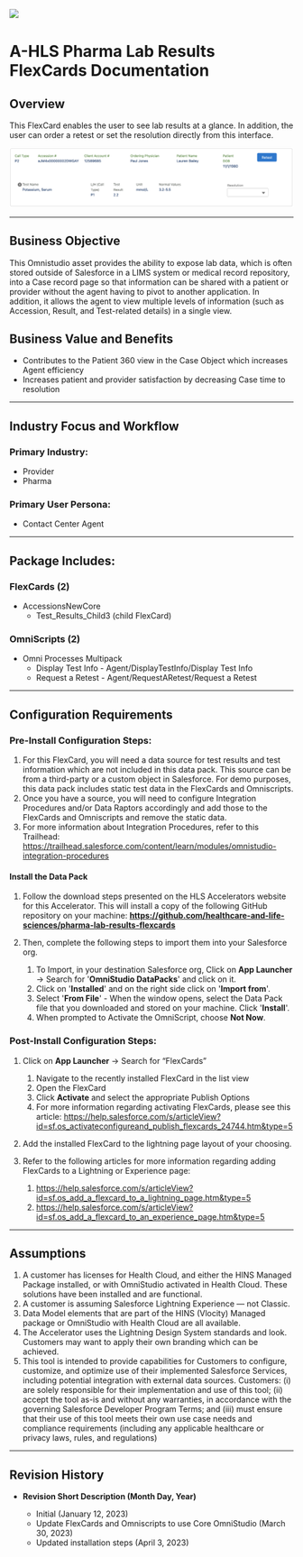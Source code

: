 ![](/images/ahlsbanner.png)

# A-HLS Pharma Lab Results FlexCards Documentation

## Overview

This FlexCard enables the user to see lab results at a glance. In addition, the user can order a retest or set the resolution directly from this interface.

![](/images/pharma-lab-results-screenshot.png)

---

## Business Objective

This Omnistudio asset provides the ability to expose lab data, which is often stored outside of Salesforce in a LIMS system or medical record repository, into a Case record page so that information can be shared with a patient or provider without the agent having to pivot to another application. In addition, it allows the agent to view multiple levels of information (such as Accession, Result, and Test-related details) in a single view.

## Business Value and Benefits

-    Contributes to the Patient 360 view in the Case Object which increases Agent efficiency
-    Increases patient and provider satisfaction by decreasing Case time to resolution

---

## Industry Focus and Workflow

### Primary Industry:

-    Provider
-    Pharma

### Primary User Persona:

-    Contact Center Agent

---

## Package Includes:

### **FlexCards (2)**

-    AccessionsNewCore
     -    Test_Results_Child3 (child FlexCard)

### **OmniScripts (2)**

-    Omni Processes Multipack
     -    Display Test Info - Agent/DisplayTestInfo/Display Test Info
     -    Request a Retest - Agent/RequestARetest/Request a Retest

---

## Configuration Requirements

### Pre-Install Configuration Steps:

1. For this FlexCard, you will need a data source for test results and test information which are not included in this data pack. This source can be from a third-party or a custom object in Salesforce. For demo purposes, this data pack includes static test data in the FlexCards and Omniscripts.
2. Once you have a source, you will need to configure Integration Procedures and/or Data Raptors accordingly and add those to the FlexCards and Omniscripts and remove the static data.
3. For more information about Integration Procedures, refer to this Trailhead: https://trailhead.salesforce.com/content/learn/modules/omnistudio-integration-procedures

#### Install the Data Pack

1. Follow the download steps presented on the HLS Accelerators website for this Accelerator. This will install a copy of the following GitHub repository on your machine: **https://github.com/healthcare-and-life-sciences/pharma-lab-results-flexcards**

2. Then, complete the following steps to import them into your Salesforce org.

     1. To Import, in your destination Salesforce org, Click on **App Launcher** → Search for '**OmniStudio DataPacks**' and click on it.
     2. Click on '**Installed**' and on the right side click on '**Import from**'.
     3. Select '**From File**' - When the window opens, select the Data Pack file that you downloaded and stored on your machine. Click '**Install**'.
     4. When prompted to Activate the OmniScript, choose **Not Now**.

### Post-Install Configuration Steps:

1. Click on **App Launcher** → Search for “FlexCards”

     1. Navigate to the recently installed FlexCard in the list view
     2. Open the FlexCard
     3. Click **Activate** and select the appropriate Publish Options
     4. For more information regarding activating FlexCards, please see this article: https://help.salesforce.com/s/articleView?id=sf.os_activateconfigureand_publish_flexcards_24744.htm&type=5

2. Add the installed FlexCard to the lightning page layout of your choosing.

3. Refer to the following articles for more information regarding adding FlexCards to a Lightning or Experience page:

     1. https://help.salesforce.com/s/articleView?id=sf.os_add_a_flexcard_to_a_lightning_page.htm&type=5
     2. https://help.salesforce.com/s/articleView?id=sf.os_add_a_flexcard_to_an_experience_page.htm&type=5

---

## Assumptions

1. A customer has licenses for Health Cloud, and either the HINS Managed Package installed, or with OmniStudio activated in Health Cloud. These solutions have been installed and are functional.
2. A customer is assuming Salesforce Lightning Experience — not Classic.
3. Data Model elements that are part of the HINS (Vlocity) Managed package or OmniStudio with Health Cloud are all available.
4. The Accelerator uses the Lightning Design System standards and look. Customers may want to apply their own branding which can be achieved.
5. This tool is intended to provide capabilities for Customers to configure, customize, and optimize use of their implemented Salesforce Services, including potential integration with external data sources. Customers: (i) are solely responsible for their implementation and use of this tool; (ii) accept the tool as-is and without any warranties, in accordance with the governing Salesforce Developer Program Terms; and (iii) must ensure that their use of this tool meets their own use case needs and compliance requirements (including any applicable healthcare or privacy laws, rules, and regulations)

---

## Revision History

-    **Revision Short Description (Month Day, Year)**

     -    Initial (January 12, 2023)
     -    Update FlexCards and Omniscripts to use Core OmniStudio (March 30, 2023)
     -    Updated installation steps (April 3, 2023)
